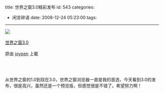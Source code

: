 title: 世界之窗3.0精彩发布
id: 543
categories:
  - 闲言碎语
date: 2008-12-24 05:23:00
tags:
---

[![](http://m3.img.libdd.com/farm4/2012/0821/17/D386BB24478F6799CF8B9E7229AFFD1C1C7AA55EF698_240_180.JPEG)</img>](http://www.flickr.com/photos/joypen/3129440185/ "photo sharing")
</br>
</br><span>[世界之窗3.0](http://www.flickr.com/photos/joypen/3129440185/)
</br>
</br>原由 [joypen](http://www.flickr.com/people/joypen/) 上載
</br></span>
</br>
</br>
</br>

从世界之窗的1.0到现在3.0，世界之窗浏览器一直是我的首选，今天看到3.0的发布，很是高兴，虽然还是一个预览版，但感觉很是不错了。希望努力啊！